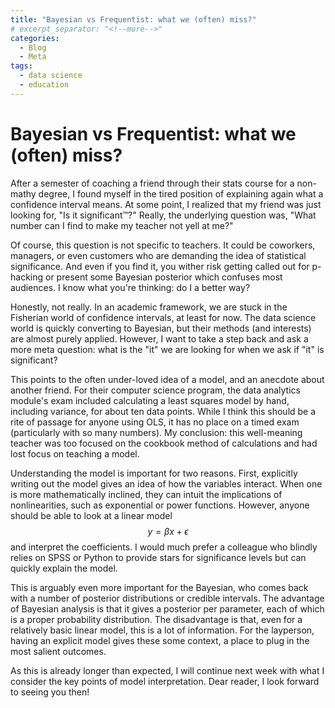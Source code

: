 ```yaml
---
title: "Bayesian vs Frequentist: what we (often) miss?"
# excerpt_separator: "<!--more-->"
categories:
  - Blog
  - Meta
tags:
  - data science
  - education
---
```


# Bayesian vs Frequentist: what we (often) miss?

After a semester of coaching a friend through their stats course for a non-mathy degree, I found myself in the tired position of explaining again what a confidence interval means. At some point, I realized that my friend was just looking for, "Is it significant™?" Really, the underlying question was, "What number can I find to make my teacher not yell at me?"

Of course, this question is not specific to teachers. It could be coworkers, managers, or even customers who are demanding the idea of statistical significance. And even if you find it, you wither risk getting called out for p-hacking or present some Bayesian posterior which confuses most audiences. I know what you're thinking: do I a better way?

Honestly, not really. In an academic framework, we are stuck in the Fisherian world of confidence intervals, at least for now. The data science world is quickly converting to Bayesian, but their methods (and interests) are almost purely applied. However, I want to take a step back and ask a more meta question: what is the "it" we are looking for when we ask if "it" is significant?

This points to the often under-loved idea of a model, and an anecdote about another friend. For their computer science program, the data analytics module's exam included calculating a least squares model by hand, including variance, for about ten data points. While I think this should be a rite of passage for anyone using OLS, it has no place on a timed exam (particularly with so many numbers). My conclusion: this well-meaning teacher was too focused on the cookbook method of calculations and had lost focus on teaching a model.

Understanding the model is important for two reasons. First, explicitly writing out the model gives an idea of how the variables interact. When one is more mathematically inclined, they can intuit the implications of nonlinearities, such as exponential or power functions. However, anyone should be able to look at a linear model $$ y = \beta x + \epsilon $$ and interpret the coefficients. I would much prefer a colleague who blindly relies on SPSS or Python to provide stars for significance levels but can quickly explain the model.

This is arguably even more important for the Bayesian, who comes back with a number of posterior distributions or credible intervals. The advantage of Bayesian analysis is that it gives a posterior per parameter, each of which is a proper probability distribution. The disadvantage is that, even for a relatively basic linear model, this is a lot of information. For the layperson, having an explicit model gives these some context, a place to plug in the most salient outcomes.

As this is already longer than expected, I will continue next week with what I consider the key points of model interpretation. Dear reader, I look forward to seeing you then!
